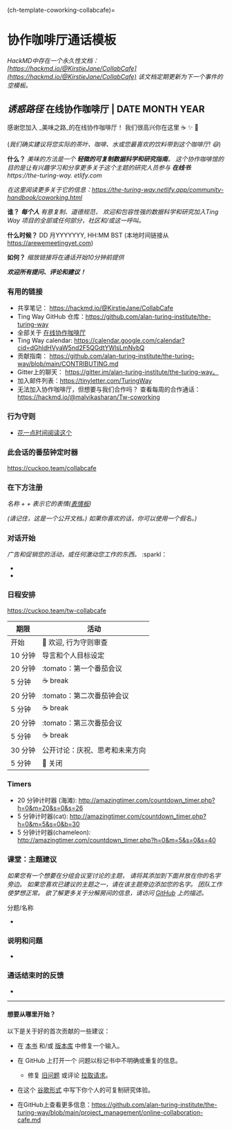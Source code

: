 (ch-template-coworking-collabcafe)=
# 协作咖啡厅通话模板

*HackMD中存在一个永久性文档： [https://hackmd.io/@KirstieJane/CollabCafe](https://hackmd.io/@KirstieJane/CollabCafe) 该文档定期更新为下一个事件的空模板。*

## _诱惑路径_ 在线协作咖啡厅 | DATE MONTH YEAR

感谢您加入 _美味之路_的在线协作咖啡厅！ 我们很高兴你在这里 :coffee: :sparkles: :cake:

(*我们确实建议将您实际的茶叶、咖啡、水或您最喜欢的饮料带到这个咖啡厅! :smile:*)

**什么？** *美味的方法是一个 **轻微的可复制数据科学和研究指南**。 这个协作咖啡馆的目的是让有兴趣学习和分享更多关于这个主题的研究人员参与 **在线书**: https://the-turing-way. etlify.com*

*在这里阅读更多关于它的信息：https://the-turing-way.netlify.app/community-handbook/coworking.html*

**谁？** ***每个人** 有意复制、道德规范， 欢迎和包容性强的数据科学和研究加入Ting Way 项目的全部或任何部分，社区和/或这一呼叫。*

**什么时候？** DD 月YYYYYYY, HH:MM BST (本地时间链接从 https://arewemeetingyet.com)

**如何？** *缩放链接将在通话开始10分钟前提供*

***欢迎所有提问、评论和建议！***

### 有用的链接

* 共享笔记： https://hackmd.io/@KirstieJane/CollabCafe
* Ting Way GitHub 仓库：https://github.com/alan-turing-institute/the-turing-way
* 全部关于 [在线协作咖啡厅](https://github.com/alan-turing-institute/the-turing-way/blob/main/project_management/online-collaboration-cafe.md)
* Ting Way calendar: https://calendar.google.com/calendar?cid=dGhldHVyaW5nd2F5QGdtYWlsLmNvbQ
* 贡献指南： https://github.com/alan-turing-institute/the-turing-way/blob/main/CONTRIBUTING.md
* Gitter上的聊天： https://gitter.im/alan-turing-institute/the-turing-way。
* 加入邮件列表：https://tinyletter.com/TuringWay
* 无法加入协作咖啡厅，但想要与我们合作吗？ 查看每周的合作通话：https://hackmd.io/@malvikasharan/Tw-coworking

### 行为守则

* [花一点时间阅读这个](https://github.com/alan-turing-institute/the-turing-way/blob/main/CODE_OF_CONDUCT.md)

### 此会话的番茄钟定时器
https://cuckoo.team/collabcafe

### 在下方注册
*名称 + <A fun Icebreaker> + 表示它的表情([表情板](https://github.com/ikatyang/emoji-cheat-sheet/blob/master/README.md))*

*(请记住，这是一个公开文档。) 如果你喜欢的话，你可以使用一个假名。)*

### 对话开始

*广告和促销您的活动，或任何激动您工作的东西。* :sparkl：

*
*

### 日程安排

https://cuckoo.team/tw-collabcafe

| 期限    | 活动               |
| ----- | ---------------- |
| 开始    | 👋 欢迎, 行为守则审查     |
| 10 分钟 | 导言和个人目标设定        |
| 20 分钟 | :tomato：第一个番茄会议  |
| 5 分钟  | ☕ break          |
| 20 分钟 | :tomato：第二次番茄钟会议 |
| 5 分钟  | ☕ break          |
| 20 分钟 | :tomato：第三次番茄会议  |
| 5 分钟  | ☕ break          |
| 30 分钟 | 公开讨论：庆祝、思考和未来方向  |
| 5 分钟  | 👋 关闭             |

### Timers

* 20 分钟计时器 (海滩): http://amazingtimer.com/countdown_timer.php?h=0&m=20&s=0&s=26
* 5 分钟计时器(cat): http://amazingtimer.com/countdown_timer.php?h=0&m=5&s=0&b=30
* 5 分钟计时器(chameleon): http://amazingtimer.com/countdown_timer.php?h=0&m=5&s=0&s=40

### 课堂：主题建议

*如果您有一个想要在分组会议室讨论的主题， 请将其添加到下面并放在你的名字旁边。 如果您喜欢已建议的主题之一，请在该主题旁边添加您的名字。 团队工作使梦想正常。 欲了解更多关于分解房间的信息，请访问 [GitHub](https://github.com/alan-turing-institute/the-turing-way/blob/main/project_management/online-collaboration-cafe.md#breakout-rooms) 上的描述。*

分题/名称

*

### 说明和问题

*

### 通话结束时的反馈

*

----

#### 想要从哪里开始？

以下是关于好的首次贡献的一些建议：

- 在 [本书](https://the-turing-way.netlify.com) 和/或 [版本库](https://github.com/alan-turing-institute/the-turing-way) 中修复一个输入。
- 在 GitHub</a> 上打开一个
问题以标记书中不明确或重复的信息。</li> 
  
  - 修复 [旧问题](https://github.com/alan-turing-institute/the-turing-way/issues) 或评论 [拉取请求](https://github.com/alan-turing-institute/the-turing-way/pulls)。
- 在这个 [谷歌形式](https://goo.gl/forms/akFqZEIy2kxAjfZW2) 中写下你个人的可复制研究体验。
- 在GitHub上查看更多信息：https://github.com/alan-turing-institute/the-turing-way/blob/main/project_management/online-collaboration-cafe.md</ul>

